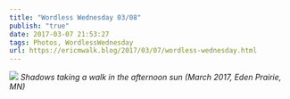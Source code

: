 ```yaml
---
title: "Wordless Wednesday 03/08"
publish: "true"
date: 2017-03-07 21:53:27
tags: Photos, WordlessWednesday
url: https://ericmwalk.blog/2017/03/07/wordless-wednesday.html
---
```


![](https://ericmwalk.blog/uploads/2022/77df92c6fa.jpg)
*Shadows taking a walk in the afternoon sun (March 2017, Eden Prairie, MN)*